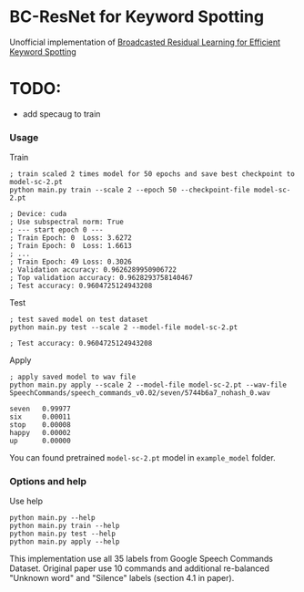 # BC-ResNet for Keyword Spotting
Unofficial implementation of [Broadcasted Residual Learning for Efficient Keyword Spotting](https://arxiv.org/abs/2106.04140)

# TODO:
- add specaug to train

### Usage
Train
```
; train scaled 2 times model for 50 epochs and save best checkpoint to model-sc-2.pt
python main.py train --scale 2 --epoch 50 --checkpoint-file model-sc-2.pt

; Device: cuda
; Use subspectral norm: True
; --- start epoch 0 ---
; Train Epoch: 0  Loss: 3.6272
; Train Epoch: 0  Loss: 1.6613
; ...
; Train Epoch: 49 Loss: 0.3026
; Validation accuracy: 0.9626289950906722
; Top validation accuracy: 0.9628293758140467
; Test accuracy: 0.9604725124943208
```

Test
```
; test saved model on test dataset
python main.py test --scale 2 --model-file model-sc-2.pt

; Test accuracy: 0.9604725124943208
```

Apply
```
; apply saved model to wav file
python main.py apply --scale 2 --model-file model-sc-2.pt --wav-file SpeechCommands/speech_commands_v0.02/seven/5744b6a7_nohash_0.wav

seven   0.99977
six     0.00011
stop    0.00008
happy   0.00002
up      0.00000
```

You can found pretrained `model-sc-2.pt` model in `example_model` folder.

### Options and help
Use help
```
python main.py --help
python main.py train --help
python main.py test --help
python main.py apply --help
```

This implementation use all 35 labels from Google Speech Commands Dataset. Original paper use 10 commands and additional re-balanced "Unknown word" and "Silence" labels (section 4.1 in paper).
